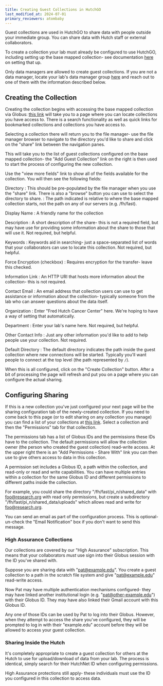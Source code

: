 ```yaml
---
title: Creating Guest Collections in HutchGO
last_modified_at: 2024-07-01
primary_reviewers: atombaby
---
```


Guest collections are used in HutchGO to share data with people outside your immediate group.  You can share data with Hutch staff or external collaborators.

To create a collection your lab must already be configured to use HutchGO, including setting up the base mapped collection- see documentation [here](scicomputing/hutchgo_overview) on setting that up.

Only data managers are allowed to create guest collections.  If you are not a data manager, locate your lab's data manager group [here](https://app.globus.org/groups) and reach out to one of them with the information described below.

## Creating the Collection

Creating the collection begins with accessing the base mapped collection via Globus: [this link](https://app.globus.org/file-manager/collections) will take you to a page where you can locate collections you have access to.  There is a search functionality as well as quick links for bookmarked collections and collections you have access to.

Selecting a collection there will return you to the file manager- use the file manager browser to navigate to the directory you'd like to share and click on the "share" link between the navigation panes.

This will take you to the list of guest collections configured on the base mapped collection- the "Add Guest Collection" link on the right is then used to start the process of configuring the new collection.

Use the "view more fields" link to show all of the fields available for the collection.  You will then see the following fields:

Directory
: This should be pre-populated by the file manager when you use the "share" link.  There is also a "browse" button you can use to select the directory to share.
: The path indicated is relative to where the base mapped collection starts, not the path on any of our servers (e.g. /fh/fast).

Display Name
: A friendly name for the collection

Description
: A short description of the share- this is not a required field, but may have use for providing some information about the share to those that will use it. Not required, but helpful.

Keywords
: Keywords aid in searching- just a space-separated list of words that your collaborators can use to locate this collection. Not required, but helpful.

Force Encryption (checkbox)
: Requires encryption for the transfer- leave this checked.

Information Link
: An HTTP URI that hosts more information about the collection- this is not required.

Contact Email
: An email address that collection users can use to get assistance or information about the collection- typically someone from the lab who can answer questions about the data itself.

Organization
: Enter "Fred Hutch Cancer Center" here.  We're hoping to have a way of setting that automatically.

Department
: Enter your lab's name here. Not required, but helpful.

Other Contact Info
: Just any other information you'd like to add to help people use your collection. Not required.

Default Directory
: The default directory indicates the path inside the guest collection where new connections will be started.  Typically you'll want people to connect at the top level (the path represented by `/`).

When this is all configured, click on the "Create Collection" button.  After a bit of processing the page will refresh and put you on a page where you can configure the actual sharing.

## Configuring Sharing

If this is a new collection you've just configured your next page will be the sharing configuration tab of the newly-created collection.  If you need to come back to this page (or to edit sharing on any collection you manage) you can find a list of your collections at [this link](https://app.globus.org/collections?scope=administered-by-me).  Select a collection and then the "Permissions" tab for that collection.

The permissions tab has a list of Globus IDs and the permissions these IDs have to the collection.  The default permissions will allow the collection owner (the person who created the guest collection) read-write access.  At the upper right there is an "Add Permissions - Share With" link you can then use to give others access to data in this collection.

A permission set includes a Globus ID, a path within the collection, and read-only or read and write capabilities.  You can have multiple entries within a collection for the same Globus ID and different permissions to different paths inside the collection.

For example, you could share the directory "/fh/fast/pi_n/shared_data" with foo@research.org with read only permissions, but create a subdirectory "/fh/fast/pi_n/shared_data/uploads" which allows read and write for foo@research.org.

You can send an email as part of the configuration process.  This is optional- un-check the "Email Notification" box if you don't want to send this message.

### High Assurance Collections

Our collections are covered by our "High Assurance" subscription.  This means that your collaborators _must_ use sign into their Globus session with the ID you've shared with.

Suppose you are sharing data with "pat@example.edu". You create a guest collection to a path in the scratch file system and give "pat@example.edu" read-write access.

Now Pat may have multiple authentication mechanisms configured- they may have linked another institutional login (e.g. "pat@other-example.edu") with their Globus ID.  They may have also linked their Gmail account with this Globus ID.

Any one of those IDs can be used by Pat to log into their Globus. However, when they attempt to access the share you've configured, they will be prompted to log in with their "example.edu" account before they will be allowed to access your guest collection.

### Sharing Inside the Hutch

It's completely appropriate to create a guest collection for others at the Hutch to use for upload/download of data from your lab.  The process is identical, simply search for their HutchNet ID when configuring permissions.

High Assurance protections still apply- these individuals must use the ID you configured in this collection to access data.

